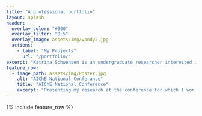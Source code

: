 ```yaml
---
title: "A professional portfolio"
layout: splash
header:
  overlay_color: "#000"
  overlay_filter: "0.5"
  overlay_image: assets/img/vandy2.jpg
  actions:
    - label: "My Projects"
      url: "/portfolio/"
excerpt: "Katrina Schwensen is an undergraduate researcher interested in the intersection between biomolecular engineering and traditional design principles"
feature_row:
  - image_path: assets/img/Poster.jpg
    alt: "AIChE National Conferance"
    title: "AIChE National Conference"
    excerpt: "Presenting my research at the conference for which I won first in my division"
---
```


{% include feature_row %}

